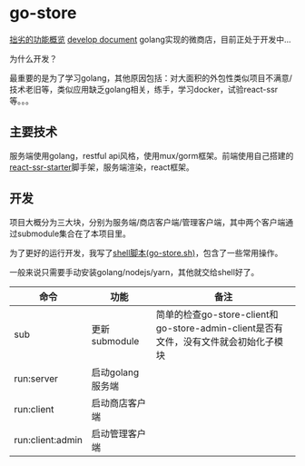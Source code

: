 # go-store

[拙劣的功能概览](https://github.com/zidoshare/go-store/blob/master/doc/%E5%8A%9F%E8%83%BD%E6%A6%82%E8%A7%88.md)
[develop document](https://github.com/zidoshare/go-store/blob/master/doc/develop.md)
golang实现的微商店，目前正处于开发中...

为什么开发？

最重要的是为了学习golang，其他原因包括：对大面积的外包性类似项目不满意/技术老旧等，类似应用缺乏golang相关，练手，学习docker，试验react-ssr等。。。

## 主要技术


服务端使用golang，restful api风格，使用mux/gorm框架。前端使用自己搭建的[react-ssr-starter](https://github.com/zidoshare/react-ssr-starter)脚手架，服务端渲染，react框架。

## 开发

项目大概分为三大块，分别为服务端/商店客户端/管理客户端，其中两个客户端通过submodule集合在了本项目里。

为了更好的运行开发，我写了[shell脚本(go-store.sh)](https://github.com/zidoshare/go-store/blob/master/go-store.sh)，包含了一些常用操作。

一般来说只需要手动安装golang/nodejs/yarn，其他就交给shell好了。

|命令|功能|备注|
|---|---|----|
|sub|更新submodule|简单的检查go-store-client和go-store-admin-client是否有文件，没有文件就会初始化子模块|
|run:server|启动golang服务端||
|run:client|启动商店客户端||
|run:client:admin|启动管理客户端||
